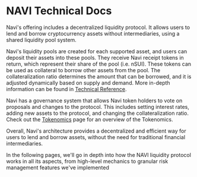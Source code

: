 # NAVI Technical Docs

Navi's offering includes a decentralized liquidity protocol. It allows users to lend and borrow cryptocurrency assets without intermediaries, using a shared liquidity pool system.

Navi's liquidity pools are created for each supported asset, and users can deposit their assets into these pools. They receive Navi receipt tokens in return, which represent their share of the pool (i.e. nSUI). These tokens can be used as collateral to borrow other assets from the pool. The collateralization ratio determines the amount that can be borrowed, and it is adjusted dynamically based on supply and demand. More in-depth information can be found in [Technical Reference](broken-reference).

Navi has a governance system that allows Navi token holders to vote on proposals and changes to the protocol. This includes setting interest rates, adding new assets to the protocol, and changing the collateralization ratio. Check out the [Tokenomics](http://127.0.0.1:5000/o/J5ZJ3xpGPy9jEUotTpjD/s/LvZpxpMYpdxvxQT6MItn/) page for an overview of the Tokenomics.&#x20;

Overall, Navi's architecture provides a decentralized and efficient way for users to lend and borrow assets, without the need for traditional financial intermediaries.

In the following pages, we'll go in depth into how the NAVI liquidity protocol works in all its aspects, from high-level mechanics to granular risk management features we've implemented
